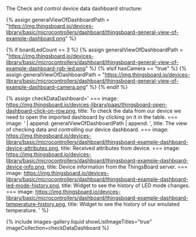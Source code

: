 
The Check and control device data dashboard structure:  

{% assign generalViewOfDashboardPath = "https://img.thingsboard.io/devices-library/basic/microcontrollers/dashboard/thingsboard-general-view-of-example-dashboard.png" %}

{% if boardLedCount == 3 %}
{% assign generalViewOfDashboardPath = "https://img.thingsboard.io/devices-library/basic/microcontrollers/dashboard/thingsboard-general-view-of-example-dashboard-rgb-led.png" %}
{% elsif hasCamera == "true" %}
{% assign generalViewOfDashboardPath = "https://img.thingsboard.io/devices-library/basic/microcontrollers/dashboard/thingsboard-general-view-of-example-dashboard-camera.png" %}
{% endif %}

{% assign checkDataDashboard='
    ===
        image: https://img.thingsboard.io/devices-library/paas/thingsboard-open-dashboard-click-on-row.png,
        title: To check the data from our device we need to open the imported dashboard by clicking on it in the table.
    ===
        image: ' | append: generalViewOfDashboardPath | append: ',
        title: The view of checking data and controlling our device dashboard.
    ===
        image: https://img.thingsboard.io/devices-library/basic/microcontrollers/dashboard/thingsboard-example-dashboard-device-attributes.png,
        title: Received attributes from device.
    ===
        image: https://img.thingsboard.io/devices-library/basic/microcontrollers/dashboard/thingsboard-example-dashboard-device-info.png,
        title: Device information from the ThingsBoard server.
    ===
        image: https://img.thingsboard.io/devices-library/basic/microcontrollers/dashboard/thingsboard-example-dashboard-led-mode-history.png,
        title: Widget to see the history of LED mode changes.
    ===
        image: https://img.thingsboard.io/devices-library/basic/microcontrollers/dashboard/thingsboard-example-dashboard-temperature-history.png,
        title: Widget to see the history of our emulated temperature.
'
%}

{% include images-gallery.liquid showListImageTitles="true" imageCollection=checkDataDashboard %}
